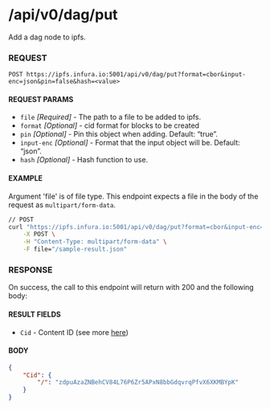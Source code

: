 # /api/v0/dag/put

Add a dag node to ipfs.

### REQUEST

`POST https://ipfs.infura.io:5001/api/v0/dag/put?format=cbor&input-enc=json&pin=false&hash=<value>`

#### REQUEST PARAMS
- `file` _[Required]_ - The path to a file to be added to ipfs.
- `format` _[Optional]_ - cid format for blocks to be created
- `pin` _[Optional]_ - Pin this object when adding. Default: “true”.
- `input-enc` _[Optional]_ - Format that the input object will be. Default: “json”. 
- `hash` _[Optional]_ - Hash function to use.
 
#### EXAMPLE
Argument 'file' is of file type. This endpoint expects a file in the body of the request as `multipart/form-data`.

```bash
// POST
curl "https://ipfs.infura.io:5001/api/v0/dag/put?format=cbor&input-enc=json&pin=false" \
    -X POST \
    -H "Content-Type: multipart/form-data" \
    -F file="/sample-result.json" 
```

### RESPONSE

On success, the call to this endpoint will return with 200 and the following body:

#### RESULT FIELDS
- `Cid` - Content ID (see more [here](https://github.com/ipld/cid)) 


#### BODY
```json
{
    "Cid": {
        "/": "zdpuAzaZNBehCV84L76P6Zr5APxN8bbGdqvrqPfvX6XKMBYpK"
    }
}
```